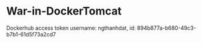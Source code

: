 # War-in-DockerTomcat

Dockerhub access token username: ngthanhdat, id: 894b877a-b680-49c3-b7b1-61d5f73a2cd7
